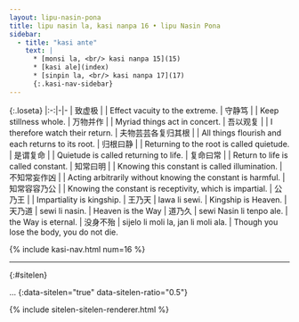 ```yaml
---
layout: lipu-nasin-pona
title: lipu nasin la, kasi nanpa 16 • lipu Nasin Pona
sidebar:
  - title: "kasi ante"
    text: |
      * [monsi la, <br/> kasi nanpa 15](15)
      * [kasi ale](index)
      * [sinpin la, <br/> kasi nanpa 17](17)
      {:.kasi-nav-sidebar}
---
```


{:.loseta}
|:-:|-|-
| 致虚极                   |                                     | Effect vacuity to the extreme.
| 守静笃                   |                                     | Keep stillness whole.
| 万物并作                 |                                     | Myriad things act in concert.
| 吾以观复                 |                                     | I therefore watch their return.
| 夫物芸芸<wbr/>各复归其根 |                                     | All things flourish and each returns to its root.
| 归根曰静                 |                                     | Returning to the root is called quietude.
| 是谓复命                 |                                     | Quietude is called returning to life.
| 复命曰常                 |                                     | Return to life is called constant.
| 知常曰明                 |                                     | Knowing this constant is called illumination.
| 不知常<wbr/>妄作凶       |                                     | Acting arbitrarily without knowing the constant is harmful.
| 知常容<wbr/>容乃公       |                                     | Knowing the constant is receptivity, which is impartial.
| 公乃王                   |                                     | Impartiality is kingship.
| 王乃天                   | lawa li sewi.                       | Kingship is Heaven.
| 天乃道                   | sewi li nasin.                      | Heaven is the Way
| 道乃久                   | sewi Nasin li tenpo ale.            | the Way is eternal.
| 没身不殆                 | sijelo li moli la, jan li moli ala. | Though you lose the body, you do not die.

{% include kasi-nav.html num=16 %}

-------
{:#sitelen}

...
{:data-sitelen="true" data-sitelen-ratio="0.5"}

{% include sitelen-sitelen-renderer.html %}
